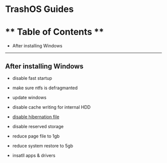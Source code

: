 # TrashOS Guides



# ** Table of Contents **
- After installing Windows


--- 

## After installing Windows

- disable fast startup
- make sure ntfs is defragmanted
- update windows
- disable cache writing for internal HDD

- [disable hibernation file](https://www.howtogeek.com/howto/15140/what-is-hiberfil.sys-and-how-do-i-delete-it/)
- disable reserved storage
- reduce page file to 1gb
- reduce system restore to 5gb

- insatll apps & drivers
